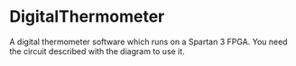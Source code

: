 DigitalThermometer
==================

A digital thermometer software which runs on a Spartan 3 FPGA. You need the circuit described with the diagram to use it.